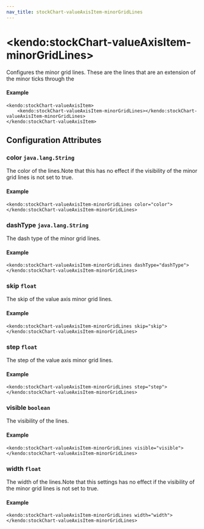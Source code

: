 ```yaml
---
nav_title: stockChart-valueAxisItem-minorGridLines
---
```


# \<kendo:stockChart-valueAxisItem-minorGridLines\>

Configures the minor grid lines.  These are the lines that are an extension of the minor ticks through the

#### Example
    <kendo:stockChart-valueAxisItem>
        <kendo:stockChart-valueAxisItem-minorGridLines></kendo:stockChart-valueAxisItem-minorGridLines>
    </kendo:stockChart-valueAxisItem>

## Configuration Attributes

### color `java.lang.String`

The color of the lines.Note that this has no effect if the visibility of the minor grid lines is not set to true.

#### Example
    <kendo:stockChart-valueAxisItem-minorGridLines color="color">
    </kendo:stockChart-valueAxisItem-minorGridLines>

### dashType `java.lang.String`

The dash type of the minor grid lines.

#### Example
    <kendo:stockChart-valueAxisItem-minorGridLines dashType="dashType">
    </kendo:stockChart-valueAxisItem-minorGridLines>

### skip `float`

The skip of the value axis minor grid lines.

#### Example
    <kendo:stockChart-valueAxisItem-minorGridLines skip="skip">
    </kendo:stockChart-valueAxisItem-minorGridLines>

### step `float`

The step of the value axis minor grid lines.

#### Example
    <kendo:stockChart-valueAxisItem-minorGridLines step="step">
    </kendo:stockChart-valueAxisItem-minorGridLines>

### visible `boolean`

The visibility of the lines.

#### Example
    <kendo:stockChart-valueAxisItem-minorGridLines visible="visible">
    </kendo:stockChart-valueAxisItem-minorGridLines>

### width `float`

The width of the lines.Note that this settings has no effect if the visibility of the minor grid lines is not set to true.

#### Example
    <kendo:stockChart-valueAxisItem-minorGridLines width="width">
    </kendo:stockChart-valueAxisItem-minorGridLines>

